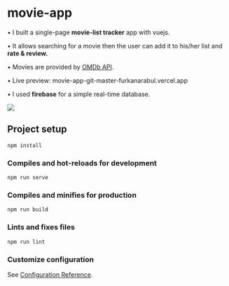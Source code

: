 # movie-app

• I built a single-page **movie-list tracker** app with vuejs.

• It allows searching for a movie then the user can add it to his/her list and **rate & review.**

• Movies are provided by [OMDb API](http://www.omdbapi.com/).

• Live preview: movie-app-git-master-furkanarabul.vercel.app

• I used **firebase** for a simple real-time database.


![](recording.gif)

## Project setup

```
npm install
```

### Compiles and hot-reloads for development

```
npm run serve
```

### Compiles and minifies for production

```
npm run build
```

### Lints and fixes files

```
npm run lint
```

### Customize configuration

See [Configuration Reference](https://cli.vuejs.org/config/).
